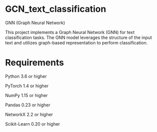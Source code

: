 # GCN_text_classification
GNN (Graph Neural Network)

This project implements a Graph Neural Network (GNN) for text classification tasks. 
The GNN model leverages the structure of the input text and utilizes graph-based representation to perform classification.

# Requirements
Python 3.6 or higher

PyTorch 1.4 or higher

NumPy 1.15 or higher

Pandas 0.23 or higher

NetworkX 2.2 or higher

Scikit-Learn 0.20 or higher
